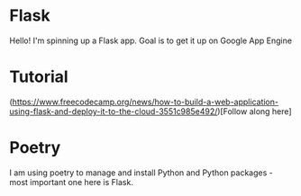 # Flask

Hello! I'm spinning up a Flask app. Goal is to get it up on Google App Engine

# Tutorial

(https://www.freecodecamp.org/news/how-to-build-a-web-application-using-flask-and-deploy-it-to-the-cloud-3551c985e492/)[Follow along here]

# Poetry

I am using poetry to manage and install Python and Python packages - most important one here is Flask.




